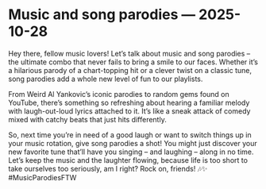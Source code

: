 # Music and song parodies — 2025-10-28

Hey there, fellow music lovers! Let’s talk about music and song parodies – the ultimate combo that never fails to bring a smile to our faces. Whether it’s a hilarious parody of a chart-topping hit or a clever twist on a classic tune, song parodies add a whole new level of fun to our playlists.

From Weird Al Yankovic’s iconic parodies to random gems found on YouTube, there’s something so refreshing about hearing a familiar melody with laugh-out-loud lyrics attached to it. It’s like a sneak attack of comedy mixed with catchy beats that just hits differently.

So, next time you’re in need of a good laugh or want to switch things up in your music rotation, give song parodies a shot! You might just discover your new favorite tune that’ll have you singing – and laughing – along in no time. Let’s keep the music and the laughter flowing, because life is too short to take ourselves too seriously, am I right? Rock on, friends! 🎶✨ #MusicParodiesFTW